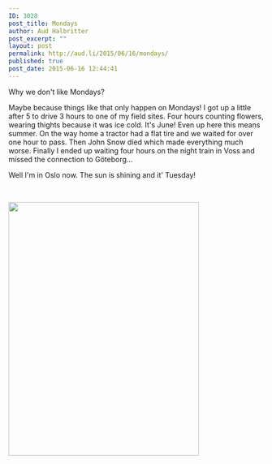 ```yaml
---
ID: 3028
post_title: Mondays
author: Aud Halbritter
post_excerpt: ""
layout: post
permalink: http://aud.li/2015/06/16/mondays/
published: true
post_date: 2015-06-16 12:44:41
---
```

Why we don't like Mondays?

Maybe because things like that only happen on Mondays! I got up a little after 5 to drive 3 hours to one of my field sites. Four hours counting flowers, wearing thights because it was ice cold. It's June! Even up here this means summer. On the way home a tractor had a flat tire and we waited for over one hour to pass. Then John Snow died which made everything much worse. Finally I ended up waiting four hours on the night train in Voss and missed the connection to Göteborg...

Well I'm in Oslo now. The sun is shining and it' Tuesday!

&nbsp;&nbsp;

<a href="http://aud.li/wp-content/uploads/2015/06/IMG_0277.jpg"><img width="375" height="500" alt="" src="http://aud.li/wp-content/uploads/2015/06/IMG_0277.jpg" title="" class="size-medium"></a>&nbsp;